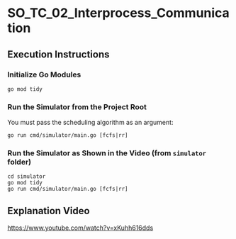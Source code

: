 # SO_TC_02_Interprocess_Communication

## Execution Instructions

### Initialize Go Modules

```
go mod tidy
```

### Run the Simulator from the Project Root

You must pass the scheduling algorithm as an argument:

```
go run cmd/simulator/main.go [fcfs|rr]
```

### Run the Simulator as Shown in the Video (from `simulator` folder)

```
cd simulator
go mod tidy
go run cmd/simulator/main.go [fcfs|rr]
```

## Explanation Video

https://www.youtube.com/watch?v=xKuhh616dds